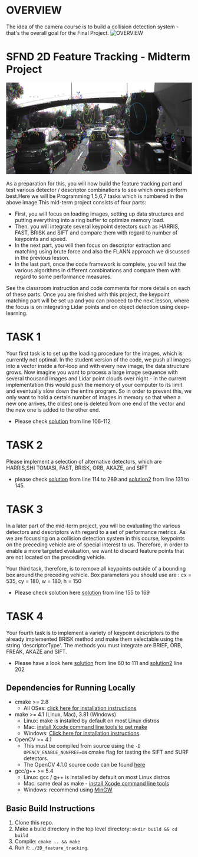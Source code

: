 # OVERVIEW

The idea of the camera course is to build a collision detection system - that's the overall goal for the Final Project.
![OVERVIEW](https://user-images.githubusercontent.com/68550704/121785415-f4b7b300-cbb9-11eb-8038-2046a29ba05b.png)

# SFND 2D Feature Tracking - Midterm Project

<img src="images/keypoints.png" width="820" height="248" />

As a preparation for this, you will now build the feature tracking part and test various detector / descriptor combinations to see which ones perform best.Here we will be Programming 1,5,6,7 tasks which is numbered in the above image.This mid-term project consists of four parts:

* First, you will focus on loading images, setting up data structures and putting everything into a ring buffer to optimize memory load. 
* Then, you will integrate several keypoint detectors such as HARRIS, FAST, BRISK and SIFT and compare them with regard to number of keypoints and speed. 
* In the next part, you will then focus on descriptor extraction and matching using brute force and also the FLANN approach we discussed in the previous lesson. 
* In the last part, once the code framework is complete, you will test the various algorithms in different combinations and compare them with regard to some performance measures. 

See the classroom instruction and code comments for more details on each of these parts. Once you are finished with this project, the keypoint matching part will be set up and you can proceed to the next lesson, where the focus is on integrating Lidar points and on object detection using deep-learning. 

# TASK 1

Your first task is to set up the loading procedure for the images, which is currently not optimal. In the student version of the code, we push all images into a vector inside a for-loop and with every new image, the data structure grows. Now imagine you want to process a large image sequence with several thousand images and Lidar point clouds over night - in the current implementation this would push the memory of your computer to its limit and eventually slow down the entire program. So in order to prevent this, we only want to hold a certain number of images in memory so that when a new one arrives, the oldest one is deleted from one end of the vector and the new one is added to the other end.

* Please check [solution](https://github.com/harisiva1/2D-Feature-Tracking---SFND/blob/9d30a61e16d9f8e5fc3382d9c7ce7608c890ffd5/src/MidTermProject_Camera_Student.cpp) from line 106-112

# TASK 2

Please implement a selection of alternative detectors, which are HARRIS,SHI TOMASI, FAST, BRISK, ORB, AKAZE, and SIFT

* please check [solution](https://github.com/harisiva1/2D-Feature-Tracking---SFND/blob/9d30a61e16d9f8e5fc3382d9c7ce7608c890ffd5/src/matching2D_Student.cpp) from line 114 to 289 and [solution2](https://github.com/harisiva1/2D-Feature-Tracking---SFND/blob/9d30a61e16d9f8e5fc3382d9c7ce7608c890ffd5/src/MidTermProject_Camera_Student.cpp) from line 131 to 145.

# TASK 3

In a later part of the mid-term project, you will be evaluating the various detectors and descriptors with regard to a set of performance metrics. As we are focussing on a collision detection system in this course, keypoints on the preceding vehicle are of special interest to us. Therefore, in order to enable a more targeted evaluation, we want to discard feature points that are not located on the preceding vehicle.

Your third task, therefore, is to remove all keypoints outside of a bounding box around the preceding vehicle. Box parameters you should use are : cx = 535, cy = 180, w = 180, h = 150

* Please check solution here [solution](https://github.com/harisiva1/2D-Feature-Tracking---SFND/blob/9d30a61e16d9f8e5fc3382d9c7ce7608c890ffd5/src/MidTermProject_Camera_Student.cpp) from line 155 to 169

# TASK 4

Your fourth task is to implement a variety of keypoint descriptors to the already implemented BRISK method and make them selectable using the string 'descriptorType'. The methods you must integrate are BRIEF, ORB, FREAK, AKAZE and SIFT.

* Please have a look here [solution](https://github.com/harisiva1/2D-Feature-Tracking---SFND/blob/9d30a61e16d9f8e5fc3382d9c7ce7608c890ffd5/src/matching2D_Student.cpp) from line 60 to 111 and [solution2](https://github.com/harisiva1/2D-Feature-Tracking---SFND/blob/9d30a61e16d9f8e5fc3382d9c7ce7608c890ffd5/src/MidTermProject_Camera_Student.cpp) line 202


## Dependencies for Running Locally
* cmake >= 2.8
  * All OSes: [click here for installation instructions](https://cmake.org/install/)
* make >= 4.1 (Linux, Mac), 3.81 (Windows)
  * Linux: make is installed by default on most Linux distros
  * Mac: [install Xcode command line tools to get make](https://developer.apple.com/xcode/features/)
  * Windows: [Click here for installation instructions](http://gnuwin32.sourceforge.net/packages/make.htm)
* OpenCV >= 4.1
  * This must be compiled from source using the `-D OPENCV_ENABLE_NONFREE=ON` cmake flag for testing the SIFT and SURF detectors.
  * The OpenCV 4.1.0 source code can be found [here](https://github.com/opencv/opencv/tree/4.1.0)
* gcc/g++ >= 5.4
  * Linux: gcc / g++ is installed by default on most Linux distros
  * Mac: same deal as make - [install Xcode command line tools](https://developer.apple.com/xcode/features/)
  * Windows: recommend using [MinGW](http://www.mingw.org/)

## Basic Build Instructions

1. Clone this repo.
2. Make a build directory in the top level directory: `mkdir build && cd build`
3. Compile: `cmake .. && make`
4. Run it: `./2D_feature_tracking`.
